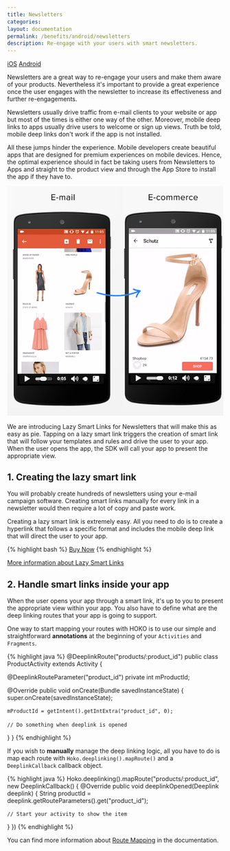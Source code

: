 ```yaml
---
title: Newsletters
categories:
layout: documentation
permalink: /benefits/android/newsletters
description: Re-engage with your users with smart newsletters.
---
```


<a href="http://support.hokolinks.com/benefits/newsletters/" class="tab">iOS</a>
<a href="#" class="tab active">Android</a>

Newsletters are a great way to re-engage your users and make them aware of your products.
Nevertheless it's important to provide a great experience once the user engages with the newsletter
to increase its effectiveness and further re-engagements.

Newsletters usually drive traffic from e-mail clients to your website or app but most of the times
is either one way of the other. Moreover, mobile deep links to apps usually drive users to welcome
or sign up views. Truth be told, mobile deep links don't work if the app is not installed.

All these jumps hinder the experience. Mobile developers create beautiful apps that are designed for
premium experiences on mobile devices. Hence, the optimal experience should in fact be taking users
from Newsletters to Apps and straight to the product view and through the App Store to install the
app if they have to.

![Newsletter](/assets/images/newsletters.png)

We are introducing Lazy Smart Links for Newsletters that will make this as easy as pie.
Tapping on a lazy smart link triggers the creation of smart link that will follow your templates
and rules and drive the user to your app. When the user opens the app, the SDK will call your
app to present the appropriate view.

## 1. Creating the lazy smart link

You will probably create hundreds of newsletters using your e-mail campaign software. Creating smart
links manually for every link in a newsletter would then require a lot of copy and paste work.

Creating a lazy smart link is extremely easy. All you need to do is to create a hyperlink that
follows a specific format and includes the mobile deep link that will direct the user to your app.

{% highlight bash %}
<a href="http://app.hoko.link/lazy?uri=products%2Famazing-case">Buy Now</a>
{% endhighlight %}

<a href="http://support.hokolinks.com/api/rest-creating-lazy-smartlinks/" class="btn-next">More information about Lazy Smart Links</a>

## 2. Handle smart links inside your app

When the user opens your app through a smart link, it's up to you to present the appropriate view
within your app. You also have to define what are the deep linking routes that your app is going to
support.

One way to start mapping your routes with HOKO is to use our simple and straightforward
**annotations** at the beginning of your `Activities` and `Fragments`.

{% highlight java %}
@DeeplinkRoute("products/:product_id")
public class ProductActivity extends Activity {

  @DeeplinkRouteParameter("product_id")
  private int mProductId;

  @Override
  public void onCreate(Bundle savedInstanceState) {
    super.onCreate(savedInstanceState);

    mProductId = getIntent().getIntExtra("product_id", 0);

    // Do something when deeplink is opened
  }
}
{% endhighlight %}

If you wish to **manually** manage the deep linking logic, all you have to do is map each route
with `Hoko.deeplinking().mapRoute()` and a `DeeplinkCallback` callback object.

{% highlight java %}
Hoko.deeplinking().mapRoute("products/:product_id", new DeeplinkCallback() {
  @Override
  public void deeplinkOpened(Deeplink deeplink) {
    String productId = deeplink.getRouteParameters().get("product_id");

    // Start your activity to show the item
  }
})
{% endhighlight %}

You can find more information about
[Route Mapping](http://support.hokolinks.com/android/android-deeplinking/#route-mapping-using-annotations)
in the documentation.
